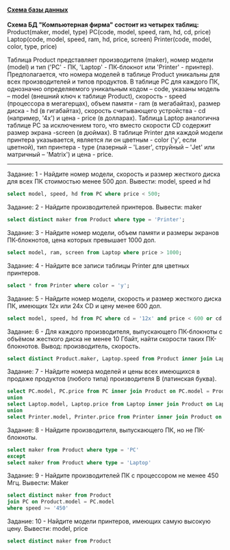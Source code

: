 #### **[Схема базы данных](https://sql-ex.ru/help/select13.php#db_1)**

**Схема БД "Компьютерная фирма" состоит из четырех таблиц:**
Product(maker, model, type)
PC(code, model, speed, ram, hd, cd, price)
Laptop(code, model, speed, ram, hd, price, screen)
Printer(code, model, color, type, price)

Таблица Product представляет производителя (maker), номер модели (model) и тип ('PC' - ПК, 'Laptop' - ПК-блокнот или 'Printer' - принтер). Предполагается, что номера моделей в таблице Product уникальны для всех производителей и типов продуктов. В таблице PC для каждого ПК, однозначно определяемого уникальным кодом – code, указаны модель – model (внешний ключ к таблице Product), скорость - speed (процессора в мегагерцах), объем памяти - ram (в мегабайтах), размер диска - hd (в гигабайтах), скорость считывающего устройства - cd (например, '4x') и цена - price (в долларах). Таблица Laptop аналогична таблице РС за исключением того, что вместо скорости CD содержит размер экрана -screen (в дюймах). В таблице Printer для каждой модели принтера указывается, является ли он цветным - color ('y', если цветной), тип принтера - type (лазерный – 'Laser', струйный – 'Jet' или матричный – 'Matrix') и цена - price.

---

Задание: 1 - Найдите номер модели, скорость и размер жесткого диска для всех ПК стоимостью менее 500 дол. Вывести: model, speed и hd
```sql
select model, speed, hd from PC where price < 500;
```
Задание: 2 - Найдите производителей принтеров. Вывести: maker
```sql
select distinct maker from Product where type = 'Printer';
```
Задание: 3 - Найдите номер модели, объем памяти и размеры экранов ПК-блокнотов, цена которых превышает 1000 дол.
```sql
select model, ram, screen from Laptop where price > 1000;
```
Задание: 4 - Найдите все записи таблицы Printer для цветных принтеров.
```sql
select * from Printer where color = 'y';
```
Задание: 5 - Найдите номер модели, скорость и размер жесткого диска ПК, имеющих 12x или 24x CD и цену менее 600 дол.
```sql
select model, speed, hd from PC where cd = '12x' and price < 600 or cd = '24x' and price < 600;
```
Задание: 6 - Для каждого производителя, выпускающего ПК-блокноты c объёмом жесткого диска не менее 10 Гбайт, найти скорости таких ПК-блокнотов. Вывод: производитель, скорость.
```sql
select distinct Product.maker, Laptop.speed from Product inner join Laptop on Product.model = Laptop.model where Laptop.hd >= 10;
```
Задание: 7 - Найдите номера моделей и цены всех имеющихся в продаже продуктов (любого типа) производителя B (латинская буква).
```sql
select PC.model, PC.price from PC inner join Product on PC.model = Product.model where Product.maker = 'B'
union
select Laptop.model, Laptop.price from Laptop inner join Product on Laptop.model = Product.model where Product.maker = 'B'
union
select Printer.model, Printer.price from Printer inner join Product on Printer.model = Product.model where Product.maker = 'B'
```
Задание: 8 - Найдите производителя, выпускающего ПК, но не ПК-блокноты.
```sql
select maker from Product where type = 'PC' 
except
select maker from Product where type = 'Laptop'
```
Задание: 9 - Найдите производителей ПК с процессором не менее 450 Мгц. Вывести: Maker
```sql
select distinct maker from Product 
join PC on Product.model = PC.model
where speed >= '450'
```
Задание: 10 - Найдите модели принтеров, имеющих самую высокую цену. Вывести: model, price
```sql
select distinct maker from Product 
```